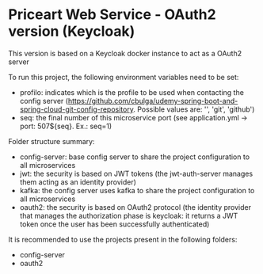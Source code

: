 # Priceart Web Service - OAuth2 version (Keycloak)

This version is based on a Keycloak docker instance to act as a OAuth2 server

To run this project, the following environment variables need to be set:
- profilo: indicates which is the profile to be used when contacting the config server (https://github.com/cbulga/udemy-spring-boot-and-spring-cloud-git-config-repository. Possible values are: '', 'git', 'github')
- seq: the final number of this microservice port (see application.yml ->   port: 507${seq}. Ex.: seq=1)

Folder structure summary:
- config-server: base config server to share the project configuration to all microservices
- jwt: the security is based on JWT tokens (the jwt-auth-server manages them acting as an identity provider)
- kafka: the config server uses kafka to share the project configuration to all microservices
- oauth2: the security is based on OAuth2 protocol (the identity provider that manages the authorization phase is keycloak: it returns a JWT token once the user has been successfully authenticated)

It is recommended to use the projects present in the following folders:
- config-server
- oauth2